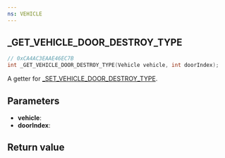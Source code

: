 ```yaml
---
ns: VEHICLE
---
```

## _GET_VEHICLE_DOOR_DESTROY_TYPE

```c
// 0xCA4AC3EAAE46EC7B
int _GET_VEHICLE_DOOR_DESTROY_TYPE(Vehicle vehicle, int doorIndex);
```

A getter for [_SET_VEHICLE_DOOR_DESTROY_TYPE](#_0xBE70724027F85BCD).

## Parameters
* **vehicle**: 
* **doorIndex**: 

## Return value
